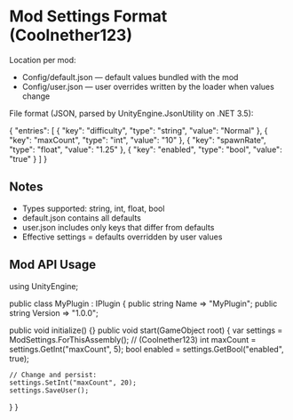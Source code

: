 Mod Settings Format (Coolnether123)
===================================

Location per mod:

- Config/default.json — default values bundled with the mod
- Config/user.json — user overrides written by the loader when values change

File format (JSON, parsed by UnityEngine.JsonUtility on .NET 3.5):

{
  "entries": [
    { "key": "difficulty", "type": "string", "value": "Normal" },
    { "key": "maxCount",   "type": "int",    "value": "10" },
    { "key": "spawnRate",  "type": "float",  "value": "1.25" },
    { "key": "enabled",    "type": "bool",   "value": "true" }
  ]
}

Notes
-----
- Types supported: string, int, float, bool
- default.json contains all defaults
- user.json includes only keys that differ from defaults
- Effective settings = defaults overridden by user values

Mod API Usage
-------------

using UnityEngine;

public class MyPlugin : IPlugin {
  public string Name => "MyPlugin";
  public string Version => "1.0.0";

  public void initialize() {}
  public void start(GameObject root) {
    var settings = ModSettings.ForThisAssembly(); // (Coolnether123)
    int maxCount = settings.GetInt("maxCount", 5);
    bool enabled = settings.GetBool("enabled", true);

    // Change and persist:
    settings.SetInt("maxCount", 20);
    settings.SaveUser();
  }
}

